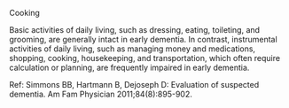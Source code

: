 Cooking

Basic activities of daily living, such as dressing, eating, toileting, and grooming, are generally intact in early dementia. In contrast, instrumental activities of daily living, such as managing money and medications, shopping, cooking, housekeeping, and transportation, which often require calculation or planning, are frequently impaired in early dementia.

Ref:  Simmons BB, Hartmann B, Dejoseph D: Evaluation of suspected dementia. Am Fam Physician 2011;84(8):895-902.
